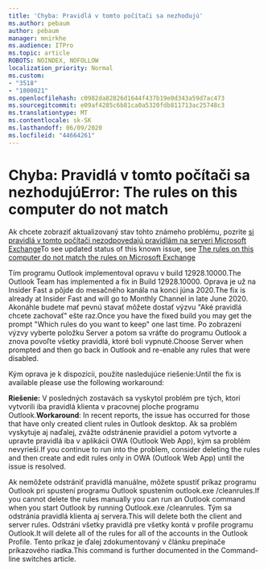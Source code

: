 ```yaml
---
title: 'Chyba: Pravidlá v tomto počítači sa nezhodujú'
ms.author: pebaum
author: pebaum
manager: mnirkhe
ms.audience: ITPro
ms.topic: article
ROBOTS: NOINDEX, NOFOLLOW
localization_priority: Normal
ms.custom:
- "3518"
- "1800021"
ms.openlocfilehash: c0982da82826d1644f437b19e0d343a59d7ac473
ms.sourcegitcommit: e09af4285c6b81ca0a5320fdb811713ac25748c3
ms.translationtype: MT
ms.contentlocale: sk-SK
ms.lasthandoff: 06/09/2020
ms.locfileid: "44664261"
---
```

# <a name="error-the-rules-on-this-computer-do-not-match"></a><span data-ttu-id="18baa-102">Chyba: Pravidlá v tomto počítači sa nezhodujú</span><span class="sxs-lookup"><span data-stu-id="18baa-102">Error: The rules on this computer do not match</span></span>

<span data-ttu-id="18baa-103">Ak chcete zobraziť aktualizovaný stav tohto známeho problému, pozrite [si pravidlá v tomto počítači nezodpovedajú pravidlám na serveri Microsoft Exchange](https://support.office.com/article/d032e037-b224-429e-b325-633afde9b5f0)</span><span class="sxs-lookup"><span data-stu-id="18baa-103">To see updated status of this known issue, see [The rules on this computer do not match the rules on Microsoft Exchange](https://support.office.com/article/d032e037-b224-429e-b325-633afde9b5f0)</span></span>

<span data-ttu-id="18baa-104">Tím programu Outlook implementoval opravu v build 12928.10000.</span><span class="sxs-lookup"><span data-stu-id="18baa-104">The Outlook Team has implemented a fix in Build 12928.10000.</span></span> <span data-ttu-id="18baa-105">Oprava je už na Insider Fast a pôjde do mesačného kanála na konci júna 2020.</span><span class="sxs-lookup"><span data-stu-id="18baa-105">The fix is already at Insider Fast and will go to Monthly Channel in late June 2020.</span></span> <span data-ttu-id="18baa-106">Akonáhle budete mať pevnú stavať môžete dostať výzvu "Aké pravidlá chcete zachovať" ešte raz.</span><span class="sxs-lookup"><span data-stu-id="18baa-106">Once you have the fixed build you may get the prompt "Which rules do you want to keep" one last time.</span></span> <span data-ttu-id="18baa-107">Po zobrazení výzvy vyberte položku Server a potom sa vráťte do programu Outlook a znova povoľte všetky pravidlá, ktoré boli vypnuté.</span><span class="sxs-lookup"><span data-stu-id="18baa-107">Choose Server when prompted and then go back in Outlook and re-enable any rules that were disabled.</span></span>

<span data-ttu-id="18baa-108">Kým oprava je k dispozícii, použite nasledujúce riešenie:</span><span class="sxs-lookup"><span data-stu-id="18baa-108">Until the fix is available please use the following workaround:</span></span>

<span data-ttu-id="18baa-109">**Riešenie:** V posledných zostavách sa vyskytol problém pre tých, ktorí vytvorili iba pravidlá klienta v pracovnej ploche programu Outlook.</span><span class="sxs-lookup"><span data-stu-id="18baa-109">**Workaround**: In recent reports, the issue has occurred for those that have only created client rules in Outlook desktop.</span></span> <span data-ttu-id="18baa-110">Ak sa problém vyskytuje aj naďalej, zvážte odstránenie pravidiel a potom vytvorte a upravte pravidlá iba v aplikácii OWA (Outlook Web App), kým sa problém nevyrieši.</span><span class="sxs-lookup"><span data-stu-id="18baa-110">If you continue to run into the problem, consider deleting the rules and then create and edit rules only in OWA (Outlook Web App) until the issue is resolved.</span></span>

<span data-ttu-id="18baa-111">Ak nemôžete odstrániť pravidlá manuálne, môžete spustiť príkaz programu Outlook pri spustení programu Outlook spustením outlook.exe /cleanrules.</span><span class="sxs-lookup"><span data-stu-id="18baa-111">If you cannot delete the rules manually you can run an Outlook command when you start Outlook by running Outlook.exe /cleanrules.</span></span> <span data-ttu-id="18baa-112">Tým sa odstránia pravidlá klienta aj servera.</span><span class="sxs-lookup"><span data-stu-id="18baa-112">This will delete both the client and server rules.</span></span> <span data-ttu-id="18baa-113">Odstráni všetky pravidlá pre všetky kontá v profile programu Outlook.</span><span class="sxs-lookup"><span data-stu-id="18baa-113">It will delete all of the rules for all of the accounts in the Outlook Profile.</span></span> <span data-ttu-id="18baa-114">Tento príkaz je ďalej zdokumentovaný v článku prepínače príkazového riadka.</span><span class="sxs-lookup"><span data-stu-id="18baa-114">This command is further documented in the Command-line switches article.</span></span>

